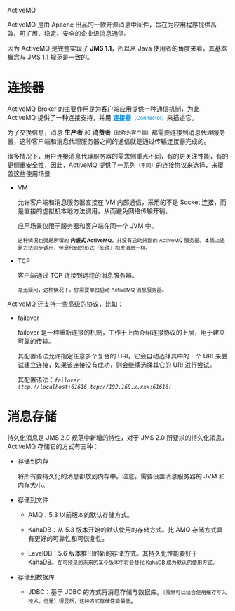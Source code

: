 <span class="title">ActiveMQ</span>

ActiveMQ 是由 Apache 出品的一款开源消息中间件，旨在为应用程序提供高效、可扩展、稳定、安全的企业级消息通信。

因为 ActiveMQ 是完整实现了 <strong>JMS 1.1</strong>，所以从 Java 使用者的角度来看，其基本概念与 JMS 1.1 规范是一致的。 

# 连接器

ActiveMQ Broker 的主要作用是为客户端应用提供一种通信机制，为此 ActiveMQ 提供了一种连接支持，并用 <font color="#0088dd">**连接器**<small>（Connector）</small></font>来描述它。

为了交换信息，消息 **生产者** 和 **消费者**<small>（统称为客户端）</small>都需要连接到消息代理服务器，这种客户端和消息代理服务器之间的通信就是通过传输连接器完成的。

很多情况下，用户连接消息代理服务器的需求侧重点不同，有的更关注性能，有的更侧重安全性，因此，ActiveMQ 提供了一系列<small>（不同）</small>的连接协议来选择，来覆盖这些使用场景

- VM

  允许客户端和消息服务器直接在 VM 内部通信，采用的不是 Socket 连接，而是直接的虚拟机本地方法调用，从而避免网络传输开销。

  应用场景仅限于服务器和客户端在同一个 JVM 中。

  <small>这种情况也就是所谓的 **内嵌式 ActiveMQ**，并没有启动外部的 ActiveMQ 服务器。本质上还是方法同步调用，但是代码的形式『长得』和发消息一样。</small>

- TCP

  客户端通过 TCP 连接到远程的消息服务器。
  
  <small>毫无疑问，这种情况下，你需要单独启动 ActiveMQ 消息服务器。</small>

ActiveMQ 还支持一些高级的协议，比如：

- failover

  failover 是一种重新连接的机制，工作于上面介绍连接协议的上层，用于建立可靠的传输。
  
  其配置语法允许指定任意多个复合的 URI，它会自动选择其中的一个 URI 来尝试建立连接，如果该连接没有成功，则会继续选择其它的 URI 进行尝试。

  其配置语法：*`failover:(tcp://localhost:61616,tcp://192.168.x.xxx:61616)`*

# 消息存储

持久化消息是 JMS 2.0 规范中新增的特性，对于 JMS 2.0 所要求的持久化消息，ActiveMQ 存储它的方式有三种：

- 存储到内存

  将所有要持久化的消息都放到内存中。注意，需要设置消息服务器的 JVM 和内存大小。

- 存储到文件

    - AMQ：5.3 以前版本的默认存储方式。

    - KahaDB：从 5.3 版本开始的默认使用的存储方式。比 AMQ 存储方式具有更好的可靠性和可恢复性。

    - LevelDB：5.6 版本推出的新的存储方式。其持久化性能要好于 KahaDB。<small>在可预见的未来的某个版本中将会替代 KahaDB 成为默认的使用方式。</small>

- 存储到数据库

    - JDBC：基于 JDBC 的方式将消息存储与数据库。<small>（虽然可以结合使用缓存写入技术，但是）很显然，这种方式存储性能最低</small>。


